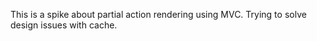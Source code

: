 This is a spike about partial action rendering using MVC. Trying to solve design issues with cache.

